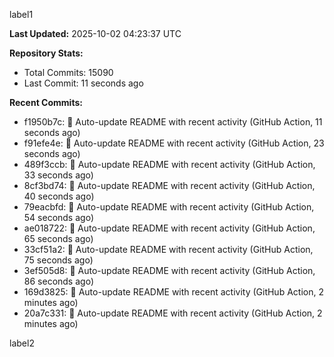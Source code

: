 
label1 
<!-- ACTIVITY_START -->
**Last Updated:** 2025-10-02 04:23:37 UTC

**Repository Stats:**
- Total Commits: 15090
- Last Commit: 11 seconds ago

**Recent Commits:**
- f1950b7c: 🤖 Auto-update README with recent activity (GitHub Action, 11 seconds ago)
- f91efe4e: 🤖 Auto-update README with recent activity (GitHub Action, 23 seconds ago)
- 489f3ccb: 🤖 Auto-update README with recent activity (GitHub Action, 33 seconds ago)
- 8cf3bd74: 🤖 Auto-update README with recent activity (GitHub Action, 40 seconds ago)
- 79eacbfd: 🤖 Auto-update README with recent activity (GitHub Action, 54 seconds ago)
- ae018722: 🤖 Auto-update README with recent activity (GitHub Action, 65 seconds ago)
- 33cf51a2: 🤖 Auto-update README with recent activity (GitHub Action, 75 seconds ago)
- 3ef505d8: 🤖 Auto-update README with recent activity (GitHub Action, 86 seconds ago)
- 169d3825: 🤖 Auto-update README with recent activity (GitHub Action, 2 minutes ago)
- 20a7c331: 🤖 Auto-update README with recent activity (GitHub Action, 2 minutes ago)
<!-- ACTIVITY_END -->

label2

